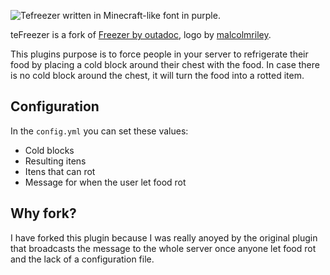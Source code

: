 ![Tefreezer written in Minecraft-like font in purple.](https://cdn.modrinth.com/data/cached_images/0aaabfb51609876ece6de83e62b9641a4635fad9_0.webp)

teFreezer is a fork of [Freezer by outadoc](https://dev.bukkit.org/projects/freezer), logo by [malcolmriley](https://github.com/malcolmriley/unused-textures/blob/master/items/food_pepper.png).

This plugins purpose is to force people in your server to refrigerate their food by placing a cold block around their chest with the food. In case there is no cold block around the chest, it will turn the food into a rotted item.

## Configuration
In the ```config.yml``` you can set these values:
- Cold blocks
- Resulting itens
- Itens that can rot
- Message for when the user let food rot

## Why fork?
I have forked this plugin because I was really anoyed by the original plugin that broadcasts the message to the whole server once anyone let food rot and the lack of a configuration file.